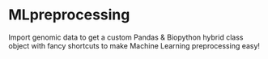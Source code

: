 # MLpreprocessing
Import genomic data to get a custom Pandas &amp; Biopython hybrid class object with fancy shortcuts to make Machine Learning preprocessing easy!
